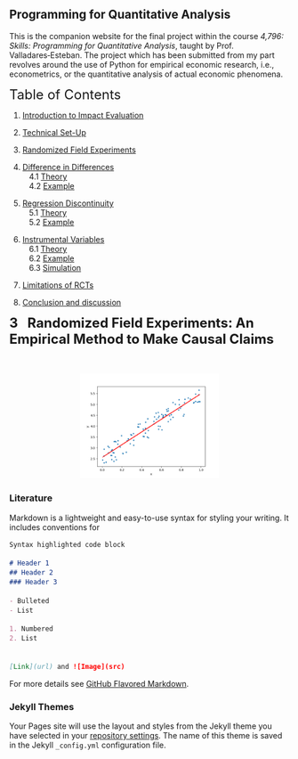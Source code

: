 
## Programming for Quantitative Analysis

This is the companion website for the final project within the course *4,796: Skills: Programming for Quantitative Analysis*, taught by Prof. Valladares‑Esteban.
The project which has been submitted from my part revolves around the use of Python for empirical economic research, i.e., econometrics, or the quantitative analysis of actual economic phenomena.

<font size="5">Table of Contents</font>  

1. [Introduction to Impact Evaluation](#introduction)


2. [Technical Set-Up](#setup)


3. [Randomized Field Experiments](#RCT)  



4. [Difference in Differences](#DinD)  
&nbsp;&nbsp;&nbsp;4.1 [Theory](#theory1)  
&nbsp;&nbsp;&nbsp;4.2 [Example](#example1)



5. [Regression Discontinuity](#RDD)  
&nbsp;&nbsp;&nbsp;5.1 [Theory](#theory2)  
&nbsp;&nbsp;&nbsp;5.2 [Example](#example2)  




6. [Instrumental Variables](#IV)  
&nbsp;&nbsp;&nbsp;6.1 [Theory](#theory3)  
&nbsp;&nbsp;&nbsp;6.2 [Example](#example3) <br/>
&nbsp;&nbsp;&nbsp;6.3 [Simulation](#simulation) 



7. [Limitations of RCTs](#limitations)  



8. [Conclusion and discussion](#conclusion_and_discussion)










<font size="5">****3&nbsp;&nbsp; Randomized  Field  Experiments: An Empirical Method to Make Causal Claims****</font>


<br>
<br>


<div style="text-align:center">
<img src="https://raw.githubusercontent.com/Helgone/ProForQ/master/Linear_Regressiom.png" title="Anatomy of a Matplotlib figure" class="center" width="250">
</div>







### Literature

Markdown is a lightweight and easy-to-use syntax for styling your writing. It includes conventions for

```markdown
Syntax highlighted code block

# Header 1
## Header 2
### Header 3

- Bulleted
- List

1. Numbered
2. List


[Link](url) and ![Image](src)
```

For more details see [GitHub Flavored Markdown](https://guides.github.com/features/mastering-markdown/).

### Jekyll Themes

Your Pages site will use the layout and styles from the Jekyll theme you have selected in your [repository settings](https://github.com/Helgone/ProForQ/settings/pages). The name of this theme is saved in the Jekyll `_config.yml` configuration file.

